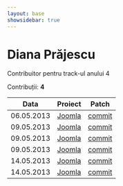 ```yaml
---
layout: base
showsidebar: true
---
```


# Diana Prăjescu

Contribuitor pentru track-ul anului 4

Contribuții: **4**

|Data |Proiect | Patch |
|-----|--------|-------|
|06.05.2013|[Joomla][joomla]|[commit](https://github.com/joomla/joomla-framework/pull/149)|
|09.05.2013|[Joomla][joomla]|[commit](https://github.com/joomla/joomla-framework/pull/152)|
|09.05.2013|[Joomla][joomla]|[commit](https://github.com/joomla/joomla-framework/pull/153)|
|09.05.2013|[Joomla][joomla]|[commit](https://github.com/joomla/joomla-framework/pull/154)|
|14.05.2013|[Joomla][joomla]|[commit](https://github.com/joomla/joomla-framework/pull/159)|
|14.05.2013|[Joomla][joomla]|[commit](https://github.com/joomla/joomla-framework/pull/160)|

[joomla]: https://github.com/joomla "Joomla"
